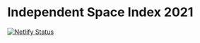 # Independent Space Index 2021

[![Netlify Status](https://api.netlify.com/api/v1/badges/3d8b1c8c-b210-44c4-88a8-aaf7b3716da4/deploy-status)](https://app.netlify.com/sites/amazing-bell-83d20f/deploys)